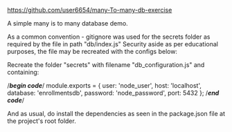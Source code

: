 https://github.com/user6654/many-To-many-db-exercise

A simple many is to many database demo.

As a common convention - gitignore was used for the secrets folder as required by the file in path "db/index.js"
Security aside as per educational purposes, the file may be recreated with the configs below:

Recreate the folder "secrets" with filename "db_configuration.js" and containing:

/***begin code***/
module.exports = { 
  user: 'node_user',
  host: 'localhost',
  database: 'enrollmentsdb',
  password: 'node_password',
  port: 5432
};
/***end code***/

And as usual, do install the dependencies as seen in the package.json file at the project's root folder.

